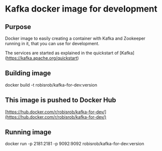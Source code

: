 # Kafka docker image for development
## Purpose
Docker image to easily creating a container with Kafka and Zookeeper running in it, that you can use for development.

The services are started as explained in the quickstart of [Kafka]
(https://kafka.apache.org/quickstart)

## Building image
docker build -t robisrob/kafka-for-dev:version

## This image is pushed to Docker Hub 
[https://hub.docker.com/r/robisrob/kafka-for-dev/](https://hub.docker.com/r/robisrob/kafka-for-dev/)

## Running image
docker run -p 2181:2181 -p 9092:9092 robisrob/kafka-for-dev:version


